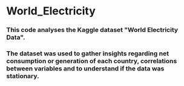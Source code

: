 # World_Electricity

### This code analyses the Kaggle dataset "World Electricity Data".
### The dataset was used to gather insights regarding net consumption or generation of each country, correlations between variables and to understand if the data was stationary.
